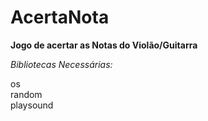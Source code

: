 # AcertaNota
<b>Jogo de acertar as Notas do Violão/Guitarra</b>

<i>Bibliotecas Necessárias:</i>

os<br>random<br>playsound
